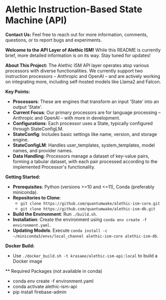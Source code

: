 # Alethic Instruction-Based State Machine (API)

**Contact Us:** Feel free to reach out for more information, comments, questions, or to report bugs and experiments.

**Welcome to the API Layer of Alethic ISM!** While this README is currently brief, more detailed information is on its way. Stay tuned for updates!

**About This Project:** 
The Alethic ISM API layer operates atop various processors with diverse functionalities. We currently support two instruction processors – Anthropic and OpenAI – and are actively working on integrating more, including self-hosted models like Llama2 and Falcon.

**Key Points:**
- **Processors**: These are engines that transform an input 'State' into an output 'State'.
- **Current Focus**: Our primary processors are for language processing – Anthropic and OpenAI – with more in development.
- **Configurations**: Each processor uses a State, typically configured through StateConfigLM.
- **StateConfig**: Includes basic settings like name, version, and storage engine.
- **StateConfigLM**: Handles user_templates, system_templates, model names, and provider names.
- **Data Handling**: Processors manage a dataset of key-value pairs, forming a tabular dataset, with each pair processed according to the implemented Processor's functionality.

**Getting Started:**
- **Prerequisites**: Python (versions >=10 and <=11), Conda (preferably miniconda).
- **Repositories to Clone**:
  - `git clone https://github.com/quantumwake/alethic-ism-core.git`
  - `git clone https://github.com/quantumwake/alethic-ism-db.git`
- **Build the Environment**: Run `./build.sh`.
- **Installation**: Create the environment using `conda env create -f environment.yaml`.
- **Updating Models**: Execute `conda install -c ~/miniconda3/envs/local_channel alethic-ism-core alethic-ism-db`.

**Docker Build:**
- Use `./docker_build.sh -t krasaee/alethic-ism-api:local` to build a Docker image

** Required Packages (not available in conda)
- conda env create -f environment.yaml
- conda activate alethic-ism-api
- pip install firebase-admin

